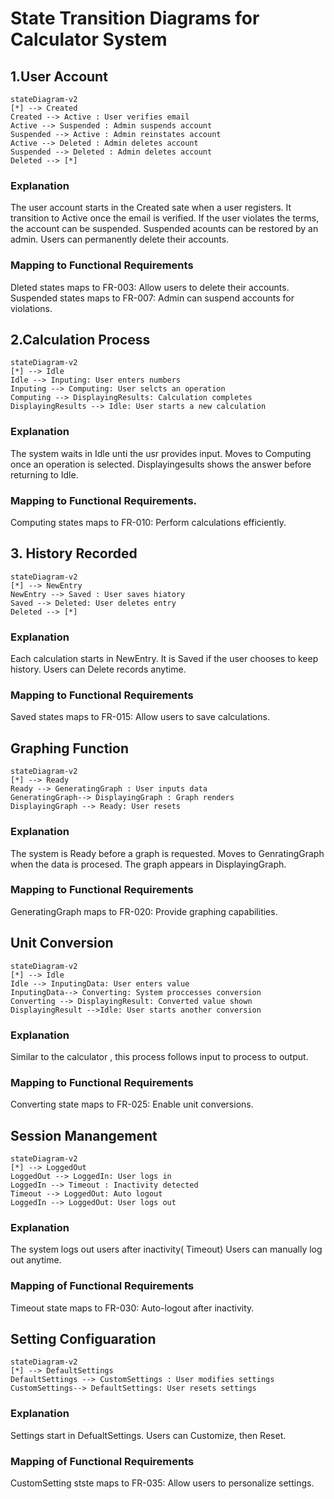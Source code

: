 # State Transition Diagrams for Calculator System

## 1.User Account
```mermaid
stateDiagram-v2
[*] --> Created
Created --> Active : User verifies email
Active --> Suspended : Admin suspends account
Suspended --> Active : Admin reinstates account
Active --> Deleted : Admin deletes account
Suspended --> Deleted : Admin deletes account
Deleted --> [*]
```
### Explanation
The user account starts in the Created sate when a user registers.
It transition to Active once the email is verified.
If the user violates the terms, the account can be suspended.
Suspended acounts can be restored by an admin.
Users can permanently delete their accounts.

### Mapping to Functional Requirements
Dleted states maps to FR-003: Allow users to delete their accounts.
Suspended states maps to FR-007: Admin can suspend accounts for violations.

## 2.Calculation Process
``` mermaid
stateDiagram-v2
[*] --> Idle
Idle --> Inputing: User enters numbers
Inputing --> Computing: User selcts an operation
Computing --> DisplayingResults: Calculation completes
DisplayingResults --> Idle: User starts a new calculation
```
### Explanation 
The system waits in Idle unti the usr provides input.
Moves to Computing once an operation is selected.
Displayingesults shows the answer before returning to Idle.

### Mapping to Functional Requirements.
Computing states maps to FR-010: Perform calculations efficiently.

## 3. History Recorded
```mermaid
stateDiagram-v2
[*] --> NewEntry
NewEntry --> Saved : User saves hiatory
Saved --> Deleted: User deletes entry
Deleted --> [*]
```
### Explanation
Each calculation starts in NewEntry.
It is Saved if the user chooses to keep history.
Users can Delete records anytime.

### Mapping to Functional Requirements
Saved states maps to FR-015: Allow users to save calculations.

## Graphing Function
``` mermaid
stateDiagram-v2
[*] --> Ready
Ready --> GeneratingGraph : User inputs data
GeneratingGraph--> DisplayingGraph : Graph renders
DisplayingGraph --> Ready: User resets
```
### Explanation
The system is Ready before a graph is requested.
Moves to GenratingGraph when the data is procesed.
The graph appears in DisplayingGraph.

### Mapping to Functional Requirements
GeneratingGraph maps to FR-020: Provide graphing capabilities.

## Unit Conversion
``` mermaid
stateDiagram-v2
[*] --> Idle
Idle --> InputingData: User enters value
InputingData--> Converting: System proccesses conversion
Converting --> DisplayingResult: Converted value shown
DisplayingResult -->Idle: User starts another conversion
```
### Explanation
Similar to the calculator , this process follows input to process to output.

### Mapping to Functional Requirements
Converting state maps to FR-025: Enable unit conversions.

## Session Manangement
``` mermaid
stateDiagram-v2
[*] --> LoggedOut
LoggedOut --> LoggedIn: User logs in
LoggedIn --> Timeout : Inactivity detected
Timeout --> LoggedOut: Auto logout
LoggedIn --> LoggedOut: User logs out
```
### Explanation
The system logs out users after inactivity( Timeout)
Users can manually log out anytime.

### Mapping of Functional Requirements
Timeout state maps to FR-030: Auto-logout after inactivity.

## Setting Configuaration
```mermaid
stateDiagram-v2
[*] --> DefaultSettings
DefaultSettings --> CustomSettings : User modifies settings
CustomSettings--> DefaultSettings: User resets settings
```
### Explanation
Settings start in DefualtSettings.
Users can Customize, then Reset.

### Mapping of Functional Requirements
CustomSetting stste maps to FR-035: Allow users to personalize settings.
